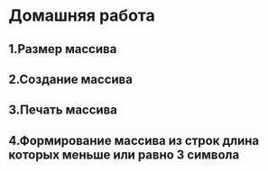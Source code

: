 # Домашняя работа

## 1.Размер массива
## 2.Создание массива
## 3.Печать массива
## 4.Формирование массива из строк длина которых меньше или равно 3 символа
